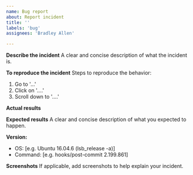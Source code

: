 ```yaml
---
name: Bug report
about: Report incident
title: ''
labels: 'bug'
assignees: 'Bradley Allen'

---
```


**Describe the incident**
A clear and concise description of what the incident is.

**To reproduce the incident**
Steps to reproduce the behavior:
1. Go to '...'
2. Click on '....'
3. Scroll down to '....'

**Actual results**

**Expected results**
A clear and concise description of what you expected to happen.

**Version:**
 - OS: [e.g. Ubuntu 16.04.6 (lsb_release -a)]
 - Command: [e.g. hooks/post-commit  2.199.861]

**Screenshots**
If applicable, add screenshots to help explain your incident.
